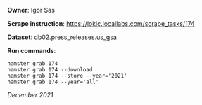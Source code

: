 **Owner**: Igor Sas
 
**Scrape instruction**: https://lokic.locallabs.com/scrape_tasks/174

**Dataset**: db02.press_releases.us_gsa

**Run commands**:

    hamster grab 174
    hamster grab 174 --download
    hamster grab 174 --store --year='2021'
    hamster grab 174 --year='all'

_December 2021_
